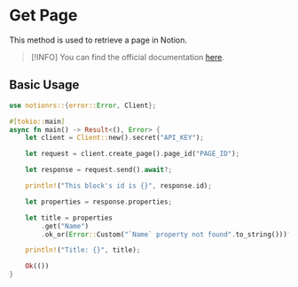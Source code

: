 # Get Page

This method is used to retrieve a page in Notion.

> [!INFO]
> You can find the official documentation [here](https://developers.notion.com/reference/retrieve-a-page).

## Basic Usage

```rs
use notionrs::{error::Error, Client};

#[tokio::main]
async fn main() -> Result<(), Error> {
    let client = Client::new().secret("API_KEY");

    let request = client.create_page().page_id("PAGE_ID");

    let response = request.send().await?;

    println!("This block's id is {}", response.id);

    let properties = response.properties;

    let title = properties
        .get("Name")
        .ok_or(Error::Custom("`Name` property not found".to_string()))?;

    println!("Title: {}", title);

    Ok(())
}
```